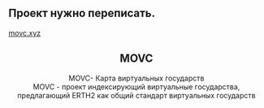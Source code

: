 ## Проект нужно переписать. 
[movc.xyz](https://movc.xyz)

<h2 align=center>MOVC</h2>
 
<div align=center>
    MOVC- Карта виртуальных государств</br>
    MOVC - проект индексирующий виртуальные государства, предлагающий ERTH2 как общий стандарт виртуальных государств
</div>
